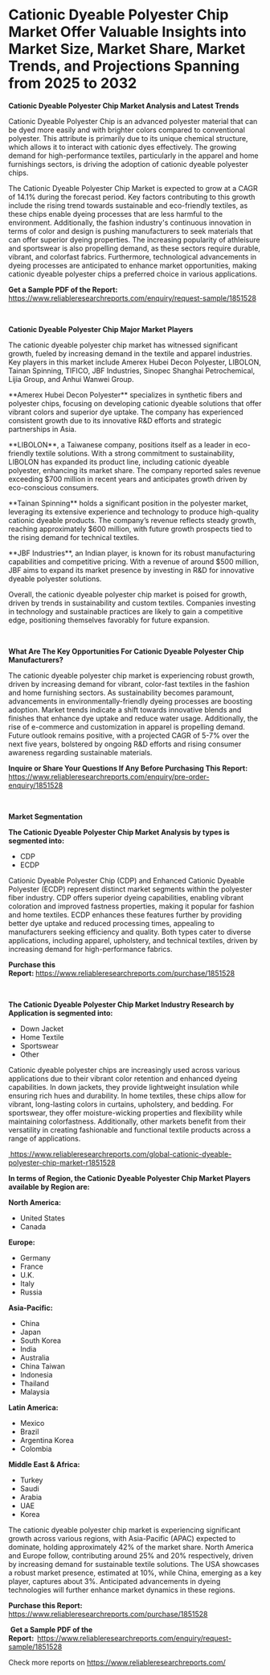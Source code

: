 <p><h1>Cationic Dyeable Polyester Chip Market Offer Valuable Insights into Market Size, Market Share, Market Trends, and Projections Spanning from 2025 to 2032</h1></p><p><strong>Cationic Dyeable Polyester Chip Market Analysis and Latest Trends</strong></p>
<p><p>Cationic Dyeable Polyester Chip is an advanced polyester material that can be dyed more easily and with brighter colors compared to conventional polyester. This attribute is primarily due to its unique chemical structure, which allows it to interact with cationic dyes effectively. The growing demand for high-performance textiles, particularly in the apparel and home furnishings sectors, is driving the adoption of cationic dyeable polyester chips.</p><p>The Cationic Dyeable Polyester Chip Market is expected to grow at a CAGR of 14.1% during the forecast period. Key factors contributing to this growth include the rising trend towards sustainable and eco-friendly textiles, as these chips enable dyeing processes that are less harmful to the environment. Additionally, the fashion industry's continuous innovation in terms of color and design is pushing manufacturers to seek materials that can offer superior dyeing properties. The increasing popularity of athleisure and sportswear is also propelling demand, as these sectors require durable, vibrant, and colorfast fabrics. Furthermore, technological advancements in dyeing processes are anticipated to enhance market opportunities, making cationic dyeable polyester chips a preferred choice in various applications.</p></p>
<p><strong>Get a Sample PDF of the Report:&nbsp;</strong> <a href="https://www.reliableresearchreports.com/enquiry/request-sample/1851528?utm_campaign=9&utm_medium=2&utm_source=Github&utm_content=ia&utm_term=28022025&utm_id=cationic-dyeable-polyester-chip">https://www.reliableresearchreports.com/enquiry/request-sample/1851528</a></p>
<p>&nbsp;</p>
<p><strong>Cationic Dyeable Polyester Chip Major Market Players</strong></p>
<p><p>The cationic dyeable polyester chip market has witnessed significant growth, fueled by increasing demand in the textile and apparel industries. Key players in this market include Amerex Hubei Decon Polyester, LIBOLON, Tainan Spinning, TIFICO, JBF Industries, Sinopec Shanghai Petrochemical, Lijia Group, and Anhui Wanwei Group.</p><p>**Amerex Hubei Decon Polyester** specializes in synthetic fibers and polyester chips, focusing on developing cationic dyeable solutions that offer vibrant colors and superior dye uptake. The company has experienced consistent growth due to its innovative R&D efforts and strategic partnerships in Asia.</p><p>**LIBOLON**, a Taiwanese company, positions itself as a leader in eco-friendly textile solutions. With a strong commitment to sustainability, LIBOLON has expanded its product line, including cationic dyeable polyester, enhancing its market share. The company reported sales revenue exceeding $700 million in recent years and anticipates growth driven by eco-conscious consumers.</p><p>**Tainan Spinning** holds a significant position in the polyester market, leveraging its extensive experience and technology to produce high-quality cationic dyeable products. The company’s revenue reflects steady growth, reaching approximately $600 million, with future growth prospects tied to the rising demand for technical textiles.</p><p>**JBF Industries**, an Indian player, is known for its robust manufacturing capabilities and competitive pricing. With a revenue of around $500 million, JBF aims to expand its market presence by investing in R&D for innovative dyeable polyester solutions.</p><p>Overall, the cationic dyeable polyester chip market is poised for growth, driven by trends in sustainability and custom textiles. Companies investing in technology and sustainable practices are likely to gain a competitive edge, positioning themselves favorably for future expansion.</p></p>
<p>&nbsp;</p>
<p><strong>What Are The Key Opportunities For Cationic Dyeable Polyester Chip Manufacturers?</strong></p>
<p><p>The cationic dyeable polyester chip market is experiencing robust growth, driven by increasing demand for vibrant, color-fast textiles in the fashion and home furnishing sectors. As sustainability becomes paramount, advancements in environmentally-friendly dyeing processes are boosting adoption. Market trends indicate a shift towards innovative blends and finishes that enhance dye uptake and reduce water usage. Additionally, the rise of e-commerce and customization in apparel is propelling demand. Future outlook remains positive, with a projected CAGR of 5-7% over the next five years, bolstered by ongoing R&D efforts and rising consumer awareness regarding sustainable materials.</p></p>
<p><strong>Inquire or Share Your Questions If Any Before Purchasing This Report:</strong> <a href="https://www.reliableresearchreports.com/enquiry/pre-order-enquiry/1851528?utm_campaign=9&utm_medium=2&utm_source=Github&utm_content=ia&utm_term=28022025&utm_id=cationic-dyeable-polyester-chip">https://www.reliableresearchreports.com/enquiry/pre-order-enquiry/1851528</a></p>
<p>&nbsp;</p>
<p><strong>Market Segmentation</strong></p>
<p><strong>The Cationic Dyeable Polyester Chip Market Analysis by types is segmented into:</strong></p>
<p><ul><li>CDP</li><li>ECDP</li></ul></p>
<p><p>Cationic Dyeable Polyester Chip (CDP) and Enhanced Cationic Dyeable Polyester (ECDP) represent distinct market segments within the polyester fiber industry. CDP offers superior dyeing capabilities, enabling vibrant coloration and improved fastness properties, making it popular for fashion and home textiles. ECDP enhances these features further by providing better dye uptake and reduced processing times, appealing to manufacturers seeking efficiency and quality. Both types cater to diverse applications, including apparel, upholstery, and technical textiles, driven by increasing demand for high-performance fabrics.</p></p>
<p><strong>Purchase this Report:&nbsp;</strong><a href="https://www.reliableresearchreports.com/purchase/1851528?utm_campaign=9&utm_medium=2&utm_source=Github&utm_content=ia&utm_term=28022025&utm_id=cationic-dyeable-polyester-chip">https://www.reliableresearchreports.com/purchase/1851528</a></p>
<p>&nbsp;</p>
<p><strong>The Cationic Dyeable Polyester Chip Market Industry Research by Application is segmented into:</strong></p>
<p><ul><li>Down Jacket</li><li>Home Textile</li><li>Sportswear</li><li>Other</li></ul></p>
<p><p>Cationic dyeable polyester chips are increasingly used across various applications due to their vibrant color retention and enhanced dyeing capabilities. In down jackets, they provide lightweight insulation while ensuring rich hues and durability. In home textiles, these chips allow for vibrant, long-lasting colors in curtains, upholstery, and bedding. For sportswear, they offer moisture-wicking properties and flexibility while maintaining colorfastness. Additionally, other markets benefit from their versatility in creating fashionable and functional textile products across a range of applications.</p></p>
<p><a href="https://www.reliableresearchreports.com/global-cationic-dyeable-polyester-chip-market-r1851528?utm_campaign=9&utm_medium=2&utm_source=Github&utm_content=ia&utm_term=28022025&utm_id=cationic-dyeable-polyester-chip">&nbsp;https://www.reliableresearchreports.com/global-cationic-dyeable-polyester-chip-market-r1851528</a></p>
<p><strong>In terms of Region, the Cationic Dyeable Polyester Chip Market Players available by Region are:</strong></p>
<p>
    <p> <strong> North America: </strong>
        <ul>
            <li>United States</li>
            <li>Canada</li>
        </ul>
        </p> 
    <p> <strong> Europe: </strong>
        <ul>
            <li>Germany</li>
            <li>France</li>
            <li>U.K.</li>
            <li>Italy</li>
            <li>Russia</li>
        </ul>
        </p> 
    <p> <strong> Asia-Pacific: </strong>
        <ul>
            <li>China</li>
            <li>Japan</li>
            <li>South Korea</li>
            <li>India</li>
            <li>Australia</li>
            <li>China Taiwan</li>
            <li>Indonesia</li>
            <li>Thailand</li>
            <li>Malaysia</li>
        </ul>
        </p> 
    <p> <strong> Latin America: </strong>
        <ul>
            <li>Mexico</li>
            <li>Brazil</li>
            <li>Argentina Korea</li>
            <li>Colombia</li>
        </ul>
        </p> 
    <p> <strong> Middle East & Africa: </strong>
        <ul>
            <li>Turkey</li>
            <li>Saudi</li>
            <li>Arabia</li>
            <li>UAE</li>
            <li>Korea</li>
        </ul>
    </p>
    </p>
<p><p>The cationic dyeable polyester chip market is experiencing significant growth across various regions, with Asia-Pacific (APAC) expected to dominate, holding approximately 42% of the market share. North America and Europe follow, contributing around 25% and 20% respectively, driven by increasing demand for sustainable textile solutions. The USA showcases a robust market presence, estimated at 10%, while China, emerging as a key player, captures about 3%. Anticipated advancements in dyeing technologies will further enhance market dynamics in these regions.</p></p>
<p><strong>Purchase this Report: </strong><a href="https://www.reliableresearchreports.com/purchase/1851528?utm_campaign=9&utm_medium=2&utm_source=Github&utm_content=ia&utm_term=28022025&utm_id=cationic-dyeable-polyester-chip">https://www.reliableresearchreports.com/purchase/1851528</a></p>
<p>&nbsp;<strong>Get a Sample PDF of the Report:&nbsp;&nbsp;</strong><a href="https://www.reliableresearchreports.com/enquiry/request-sample/1851528?utm_campaign=9&utm_medium=2&utm_source=Github&utm_content=ia&utm_term=28022025&utm_id=cationic-dyeable-polyester-chip">https://www.reliableresearchreports.com/enquiry/request-sample/1851528</a></p>
<p><strong></strong></p>
<p>Check more reports on <a href="https://www.reliableresearchreports.com/?utm_campaign=9&utm_medium=2&utm_source=Github&utm_content=ia&utm_term=28022025&utm_id=cationic-dyeable-polyester-chip">https://www.reliableresearchreports.com/</a></p>